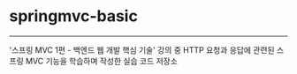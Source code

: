 
# springmvc-basic

--- 

'스프링 MVC 1편 - 백엔드 웹 개발 핵심 기술' 강의 중 HTTP 요청과 응답에 관련된 스프링 MVC 기능을 학습하며 작성한 실습 코드 저장소

